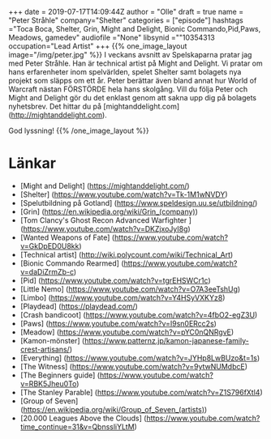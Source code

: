 +++
date = 2019-07-17T14:09:44Z
author = "Olle"
draft = true
name = "Peter Stråhle"
company="Shelter"
categories = ["episode"]
hashtags ="Toca Boca, Shelter, Grin, Might and Delight, Bionic Commando,Pid,Paws, Meadows, gamedev"
audiofile ="None"
libsynid =""10354313
occupation="Lead Artist"
+++ 
{{% one_image_layout image="/img/peter.jpg" %}}
I veckans avsnitt av Spelskaparna pratar jag med Peter Stråhle. Han är technical artist på Might and Delight. Vi pratar om hans erfarenheter inom spelvärlden, spelet Shelter samt bolagets nya projekt som släpps om ett år. Peter berättar även bland annat hur World of Warcraft nästan FÖRSTÖRDE hela hans skolgång. Vill du följa Peter och Might and Delight gör du det enklast genom att sakna upp dig på bolagets nyhetsbrev. Det hittar du på [mightanddelight.com] (http://mightanddelight.com).

God lyssning!
{{% /one_image_layout %}}

# Länkar
* [Might and Delight] (https://mightanddelight.com/)
* [Shelter] (https://www.youtube.com/watch?v=Tk-1M1wNVDY)
* [Spelutbildning på Gotland] (https://www.speldesign.uu.se/utbildning/)
* [Grin] (https://en.wikipedia.org/wiki/Grin_(company))
* [Tom Clancy's Ghost Recon Advanced Warfighter ] (https://www.youtube.com/watch?v=DKZjxoJyI8g)
* [Wanted Weapons of Fate] (https://www.youtube.com/watch?v=GkDpED0U8kk)
* [Technical artist] (http://wiki.polycount.com/wiki/Technical_Art)
* [Bionic Commando Rearmed] (https://www.youtube.com/watch?v=daDiZrmZb-c)
* [Pid] (https://www.youtube.com/watch?v=tgrEHSWCr1c)
* [Little Nemo] (https://www.youtube.com/watch?v=O7A3eeTshUg)
* [Limbo] (https://www.youtube.com/watch?v=Y4HSyVXKYz8)
* [Playdead] (https://playdead.com/)
* [Crash bandicoot] (https://www.youtube.com/watch?v=4fbO2-egZ3U)
* [Paws] (https://www.youtube.com/watch?v=I9sn0ERcc2s)
* [Meadow] (https://www.youtube.com/watch?v=pYC0nQNRgvE)
* [Kamon-mönster] (https://www.patternz.jp/kamon-japanese-family-crest-artisans/)
* [Everything] (https://www.youtube.com/watch?v=JYHp8LwBUzo&t=1s)
* [The Witness] (https://www.youtube.com/watch?v=9ytwNUMdbcE)
* [The Beginners guide] (https://www.youtube.com/watch?v=RBK5Jheu0To)
* [The Stanley Parable] (https://www.youtube.com/watch?v=Z1S796fXtl4)
* [Group of Seven] (https://en.wikipedia.org/wiki/Group_of_Seven_(artists))
* [20.000 Leagues Above the Clouds] (https://www.youtube.com/watch?time_continue=31&v=QbnssliYLtM)
